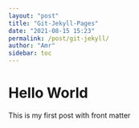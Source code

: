 ```yaml
---
layout: "post"
title: "Git-Jekyll-Pages"
date: "2021-08-15 15:23"
permalink: /post/git-jekyll/
author: "Amr"
sidebar: toc
---
```



# Hello World

This is my first post with front matter

